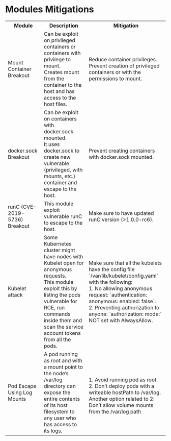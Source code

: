 # Modules Mitigations
<table>
  <tbody>
	<tr>
	  <th>Module </th>
	  <th align="center">Description</th>
	  <th align="center">Mitigation</th>
	</tr>
	<tr>
	  <td>
		 Mount Container Breakout
	  </td>
	  <td align="left">         
		  Can be exploit on privileged containers or containers with privilege to mount.  <br>
		  Creates mount from the container to the host and has access to the host files.  <br>
	  </td>
	  <td align="left" >Reduce container privileges. Prevent creation of privileged containers or with the permissions to mount.</td>
	</tr>
	<tr>
	  <td>
		 docker.sock Breakout
	  </td>
	  <td align="left">         
		  Can be exploit on containers with docker.sock mounted.  <br>
		  It uses docker.sock to create new vulnerable (privileged, with mounts, etc.) container and escape to the host.  <br>
	  </td>
	  <td align="left" >Prevent creating containers with docker.sock mounted.</td>
	</tr>	
	<tr>
	  <td>
		 runC (CVE-2019-5736) Breakout
	  </td>
	  <td align="left">         
		  This module exploit vulnerable runC to escape to the host.  <br>
	  </td>
	  <td align="left" >Make sure to have updated runC version (>1.0.0-rc6).</td>
	</tr>	
    <tr>
      <td>
         Kubelet attack
      </td>
      <td align="left">         
          Some Kubernetes cluster might have nodes with Kubelet open for anonymous requests. <br>
          This module exploit this by listing the pods vulnerable for RCE, run commands inside them and scan the service account tokens from all the pods. <br>
      </td>
      <td align="left" >Make sure that all the kubelets have the config file `/var/lib/kubelet/config.yaml` with the following: <br> 
       1. No allowing anonymous request: `authentication: anonymous: enabled: false`.  <br>
       2. Preventing authorization to anyone: `authorization: mode:` NOT set with AlwaysAllow. <br>
       </td>
    </tr>	
      <tr>
      <td>
         Pod Escape Using Log Mounts
      </td>
      <td align="left">         
          A pod running as root and with a mount point to the node’s /var/log directory can expose the entire contents of its host filesystem to any user who has access to its logs. <br>
      </td>
      <td align="left" ><br> 
       1. Avoid running pod as root.  <br>
       2. Don’t deploy pods with a writeable hostPath to /var/log. <br>
          Another option related to 2: Don’t allow volume mounts from the /var/log path 
       </td>
    </tr>	

</tbody>
</table>

